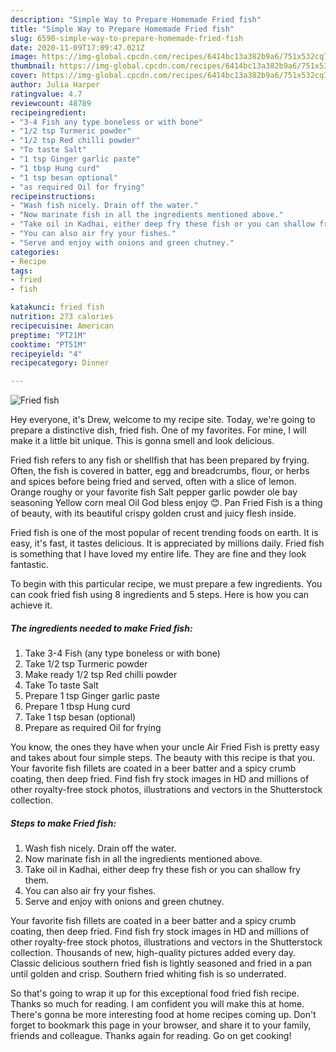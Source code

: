 ```yaml
---
description: "Simple Way to Prepare Homemade Fried fish"
title: "Simple Way to Prepare Homemade Fried fish"
slug: 6590-simple-way-to-prepare-homemade-fried-fish
date: 2020-11-09T17:09:47.021Z
image: https://img-global.cpcdn.com/recipes/6414bc13a382b9a6/751x532cq70/fried-fish-recipe-main-photo.jpg
thumbnail: https://img-global.cpcdn.com/recipes/6414bc13a382b9a6/751x532cq70/fried-fish-recipe-main-photo.jpg
cover: https://img-global.cpcdn.com/recipes/6414bc13a382b9a6/751x532cq70/fried-fish-recipe-main-photo.jpg
author: Julia Harper
ratingvalue: 4.7
reviewcount: 48789
recipeingredient:
- "3-4 Fish any type boneless or with bone"
- "1/2 tsp Turmeric powder"
- "1/2 tsp Red chilli powder"
- "To taste Salt"
- "1 tsp Ginger garlic paste"
- "1 tbsp Hung curd"
- "1 tsp besan optional"
- "as required Oil for frying"
recipeinstructions:
- "Wash fish nicely. Drain off the water."
- "Now marinate fish in all the ingredients mentioned above."
- "Take oil in Kadhai, either deep fry these fish or you can shallow fry them."
- "You can also air fry your fishes."
- "Serve and enjoy with onions and green chutney."
categories:
- Recipe
tags:
- fried
- fish

katakunci: fried fish 
nutrition: 273 calories
recipecuisine: American
preptime: "PT21M"
cooktime: "PT51M"
recipeyield: "4"
recipecategory: Dinner

---
```



![Fried fish](https://img-global.cpcdn.com/recipes/6414bc13a382b9a6/751x532cq70/fried-fish-recipe-main-photo.jpg)

Hey everyone, it's Drew, welcome to my recipe site. Today, we're going to prepare a distinctive dish, fried fish. One of my favorites. For mine, I will make it a little bit unique. This is gonna smell and look delicious.

Fried fish refers to any fish or shellfish that has been prepared by frying. Often, the fish is covered in batter, egg and breadcrumbs, flour, or herbs and spices before being fried and served, often with a slice of lemon. Orange roughy or your favorite fish Salt pepper garlic powder ole bay seasoning Yellow corn meal Oil God bless enjoy 😊. Pan Fried Fish is a thing of beauty, with its beautiful crispy golden crust and juicy flesh inside.

Fried fish is one of the most popular of recent trending foods on earth. It is easy, it's fast, it tastes delicious. It is appreciated by millions daily. Fried fish is something that I have loved my entire life. They are fine and they look fantastic.


To begin with this particular recipe, we must prepare a few ingredients. You can cook fried fish using 8 ingredients and 5 steps. Here is how you can achieve it.

<!--inarticleads1-->

##### The ingredients needed to make Fried fish:

1. Take 3-4 Fish (any type boneless or with bone)
1. Take 1/2 tsp Turmeric powder
1. Make ready 1/2 tsp Red chilli powder
1. Take To taste Salt
1. Prepare 1 tsp Ginger garlic paste
1. Prepare 1 tbsp Hung curd
1. Take 1 tsp besan (optional)
1. Prepare as required Oil for frying


You know, the ones they have when your uncle Air Fried Fish is pretty easy and takes about four simple steps. The beauty with this recipe is that you. Your favorite fish fillets are coated in a beer batter and a spicy crumb coating, then deep fried. Find fish fry stock images in HD and millions of other royalty-free stock photos, illustrations and vectors in the Shutterstock collection. 

<!--inarticleads2-->

##### Steps to make Fried fish:

1. Wash fish nicely. Drain off the water.
1. Now marinate fish in all the ingredients mentioned above.
1. Take oil in Kadhai, either deep fry these fish or you can shallow fry them.
1. You can also air fry your fishes.
1. Serve and enjoy with onions and green chutney.


Your favorite fish fillets are coated in a beer batter and a spicy crumb coating, then deep fried. Find fish fry stock images in HD and millions of other royalty-free stock photos, illustrations and vectors in the Shutterstock collection. Thousands of new, high-quality pictures added every day. Classic delicious southern fried fish is lightly seasoned and fried in a pan until golden and crisp. Southern fried whiting fish is so underrated. 

So that's going to wrap it up for this exceptional food fried fish recipe. Thanks so much for reading. I am confident you will make this at home. There's gonna be more interesting food at home recipes coming up. Don't forget to bookmark this page in your browser, and share it to your family, friends and colleague. Thanks again for reading. Go on get cooking!
